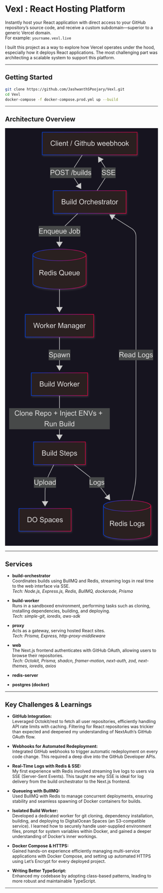 # Vexl : React Hosting Platform

Instantly host your React application with direct access to your GitHub repository’s source code, and receive a custom subdomain—superior to a generic Vercel domain.  
For example: `yourname.vexl.live`

I built this project as a way to explore how Vercel operates under the hood, especially how it deploys React applications. The most challenging part was architecting a scalable system to support this platform.

---

## Getting Started

```bash
git clone https://github.com/JashwanthSPoojary/Vexl.git
cd Vexl
docker-compose -f docker-compose.prod.yml up --build
```

---

## Architecture Overview

<p align="center">
  <img src="./docs/build-architecture.png" alt="Build Architecture" width="600" />
</p>

---

## Services

- **build-orchestrator**  
  Coordinates builds using BullMQ and Redis, streaming logs in real time to the web interface via SSE.  
  _Tech: Node.js, Express.js, Redis, BullMQ, dockerode, Prisma_

- **build-worker**  
  Runs in a sandboxed environment, performing tasks such as cloning, installing dependencies, building, and deploying.  
  _Tech: simple-git, ioredis, aws-sdk_

- **proxy**  
  Acts as a gateway, serving hosted React sites.  
  _Tech: Prisma, Express, http-proxy-middleware_

- **web**  
  The Next.js frontend authenticates with GitHub OAuth, allowing users to browse their repositories.  
  _Tech: Octokit, Prisma, shadcn, framer-motion, next-auth, zod, next-themes, ioredis, axios_

- **redis-server**

- **postgres (docker)**

---

## Key Challenges & Learnings

- **GitHub Integration:**  
  Leveraged Octokit/rest to fetch all user repositories, efficiently handling API rate limits with caching. Filtering for React repositories was trickier than expected and deepened my understanding of NextAuth’s GitHub OAuth flow.

- **Webhooks for Automated Redeployment:**  
  Integrated GitHub webhooks to trigger automatic redeployment on every code change. This required a deep dive into the GitHub Developer APIs.

- **Real-Time Logs with Redis & SSE:**  
  My first experience with Redis involved streaming live logs to users via SSE (Server-Sent Events). This taught me why SSE is ideal for log delivery from the build orchestrator to the Next.js frontend.

- **Queueing with BullMQ:**  
  Used BullMQ with Redis to manage concurrent deployments, ensuring stability and seamless spawning of Docker containers for builds.

- **Isolated Build Worker:**  
  Developed a dedicated worker for git cloning, dependency installation, building, and deploying to DigitalOcean Spaces (an S3-compatible service). I learned how to securely handle user-supplied environment files, prompt for system variables within Docker, and gained a deeper understanding of Docker’s inner workings.

- **Docker Compose & HTTPS:**  
  Gained hands-on experience efficiently managing multi-service applications with Docker Compose, and setting up automated HTTPS using Let’s Encrypt for every deployed project.

- **Writing Better TypeScript:**  
  Enhanced my codebase by adopting class-based patterns, leading to more robust and maintainable TypeScript.

---

